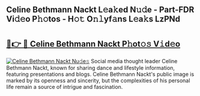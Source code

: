 ## Celine Bethmann Nackt L𝚎a𝚔ed N𝚞𝚍e - Part-FDR Vi𝚍𝚎o P𝚑𝚘tos - H𝚘𝚝 O𝚗𝚕yf𝚊ns L𝚎a𝚔s LzPNd

# <h2><a href="http://kfekn9i.oniu.top/?m=Celine+Bethmann+Nackt">🔗👉 🔴 Celine Bethmann Nackt P𝚑ot𝚘𝚜 V𝚒d𝚎o</a></h2>

[![Celine Bethmann Nackt Nu𝚍e𝚜](https://i.imgur.com/0qMVB7G.gif)](http://kfekn9i.oniu.top/?m=Celine+Bethmann+Nackt)
Social media thought leader Celine Bethmann Nackt, known for sharing dance and lifestyle information, featuring presentations and blogs. Celine Bethmann Nackt's public image is marked by its openness and sincerity, but the complexities of his personal life remain a source of intrigue and fascination.  
